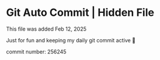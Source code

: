 # Git Auto Commit | Hidden File

This file was added Feb 12, 2025

Just for fun and keeping my daily git commit active 🤪

commit number: 256245
